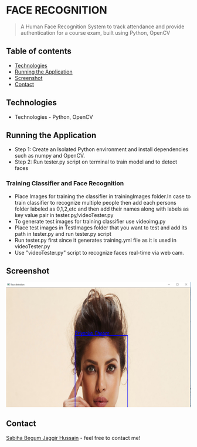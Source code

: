 # FACE RECOGNITION

> A Human Face Recognition System to track attendance and provide authentication for a course exam, built using Python, OpenCV

## Table of contents
* [Technologies](#technologies)
* [Running the Application](#running-the-application)
* [Screenshot](#screenshots)
* [Contact](#contact)

## Technologies
* Technologies - Python, OpenCV

## Running the Application
* Step 1: Create an Isolated Python environment and install dependencies such as numpy and OpenCV.
* Step 2: Run tester.py script on terminal to train model and to detect faces
### Training Classifier and Face Recognition
* Place Images for training the classifier in trainingImages folder.In case to train classifier to recognize multiple people then add each persons folder labeled as 0,1,2,etc and then add their names along with labels as key value pair in tester.py/videoTester.py
* To generate test images for training classifier use videoimg.py
* Place test images in TestImages folder that you want to test and add its path in tester.py and run tester.py script
* Run tester.py first since it generates training.yml file as it is used in videoTester.py
* Use "videoTester.py" script to recognize faces real-time via web cam.

## Screenshot
![Example screenshot](./screenshot/fc1.png)

## Contact
[Sabiha Begum Jaggir Hussain](https://sabihabegumj.com/) - feel free to contact me!
